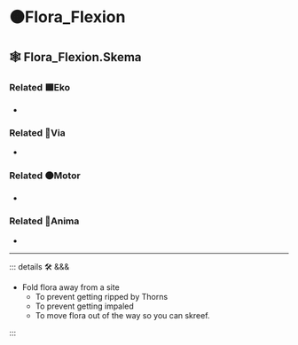 # 🟠<motor>Flora_Flexion</motor>

## 🕸 Flora_Flexion.Skema

### Related 🟩<ekos>Eko</ekos>

-

### Related 🔻<via>Via</via>

-

### Related 🟠<motor>Motor</motor>

-

### Related 💜<anima>Anima</anima>

-

---

<!-- =================================================== -->
<!-- =================================================== -->
<!-- =================================================== -->
<!-- =================================================== -->
<!-- =================================================== -->
::: details 🛠 <dev>&&&</dev>

- Fold flora away from a site
    - To prevent getting ripped by Thorns
    - To prevent getting impaled
    - To move flora out of the way so you can skreef.

:::
